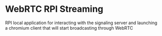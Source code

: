 # WebRTC RPI Streaming
RPI local application for interacting with the signaling server and launching a chromium client that will start broadcasting through WebRTC